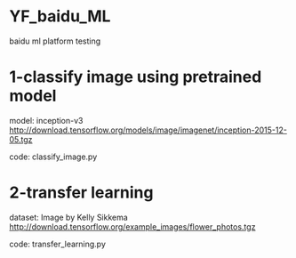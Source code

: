 # YF_baidu_ML
baidu ml platform testing

# 1-classify image using pretrained model
model: inception-v3 
http://download.tensorflow.org/models/image/imagenet/inception-2015-12-05.tgz

code: classify_image.py

# 2-transfer learning 
dataset: Image by Kelly Sikkema 
http://download.tensorflow.org/example_images/flower_photos.tgz

code: transfer_learning.py